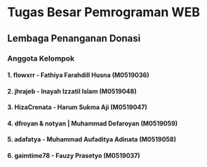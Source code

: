 # Tugas Besar Pemrograman WEB
## Lembaga Penanganan Donasi

### Anggota Kelompok
#### 1. flowxrr - Fathiya Farahdill Husna     (M0519036) 
#### 2. jhrajeb - Inayah Izzatil Islam        (M0519048) 
#### 3. HizaCrenata - Harum Sukma Aji             (M0519047)
#### 4. dfroyan & notyan | Muhammad Defaroyan          (M0519059) 
#### 5. adafatya - Muhammad Aufaditya Adinata  (M0519058) 
#### 6. gaimtime78 - Fauzy Prasetyo              (M0519037)
